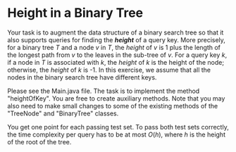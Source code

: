 # Height in a Binary Tree

Your task is to augment the data structure of a binary search tree so that it also supports queries for finding the ***height*** of a query key.
More precisely, for a binary tree $T$ and a node $v$ in $T$, the *height* of $v$ is 1 plus the length of the longest path from $v$ to the leaves in the sub-tree of $v$. 
For a query key $k$, if a node in $T$ is associated with $k$, the *height* of $k$ is the height of the node; otherwise, the *height* of $k$ is -1. 
In this exercise, we assume that all the nodes in the binary search tree have different keys. 


Please see the Main.java file. The task is to implement the method "heightOfKey". You are free to create auxiliary methods. Note that you may also need to make small changes to some of the existing methods of the "TreeNode" and "BinaryTree" classes.

You get one point for each passing test set. 
To pass both test sets correctly, the time complexity per query has to be at most $O(h)$, where $h$ is the height of the root of the tree.